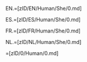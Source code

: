 EN.=[zID/EN/Human/She/0.md]

ES.=[zID/ES/Human/She/0.md]

FR.=[zID/FR/Human/She/0.md]

NL.=[zID/NL/Human/She/0.md]

=[zID/0/Human/0.md]